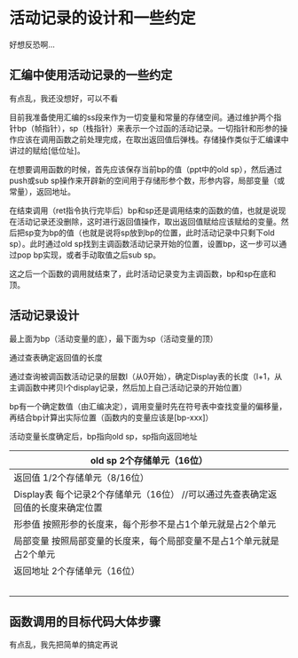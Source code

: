 # 活动记录的设计和一些约定

好想反恐啊...

## 汇编中使用活动记录的一些约定

有点乱，我还没想好，可以不看

目前我准备使用汇编的ss段来作为一切变量和常量的存储空间。通过维护两个指针bp（帧指针），sp（栈指针）来表示一个过函的活动记录。一切指针和形参的操作应该在调用函数之前处理完成，在取出返回值后弹栈。存储操作类似于汇编课中讲过的赋给[低位址]。

在想要调用函数的时候，首先应该保存当前bp的值（ppt中的old sp），然后通过push或sub sp操作来开辟新的空间用于存储形参个数，形参内容，局部变量（或常量），返回地址。

在结束调用（ret指令执行完毕后）bp和sp还是调用结束的函数的值，也就是说现在活动记录还没删除，这时进行返回值操作，取出返回值赋给应该赋给的变量。然后把sp变为bp的值（也就是说将sp放到bp的位置，此时活动记录中只剩下old sp）。此时通过old sp找到主调函数活动记录开始的位置，设置bp，这一步可以通过pop bp实现，或者手动取值之后sub sp。

这之后一个函数的调用就结束了，此时活动记录变为主调函数，bp和sp在底和顶。

## 活动记录设计

最上面为bp（活动变量的底），最下面为sp（活动变量的顶）

通过查表确定返回值的长度

通过查询被调函数活动记录的层数l（从0开始），确定Display表的长度（l+1，从主调函数中拷贝l个display记录，然后加上自己活动记录的开始位置）

bp有一个确定数值（由汇编决定），调用变量时先在符号表中查找变量的偏移量，再结合bp计算出实际位置（函数内的变量应该是[bp-xxx]）

活动变量长度确定后，bp指向old sp，sp指向返回地址

| old sp                  2个存储单元（16位）                  |
| ------------------------------------------------------------ |
| 返回值                  1/2个存储单元（8/16位）              |
| Display表             每个记录2个存储单元（16位）  //可以通过先查表确定返回值的长度来确定位置 |
| 形参值                  按照形参的长度来，每个形参不是占1个单元就是占2个单元 |
| 局部变量              按照局部变量的长度来，每个局部变量不是占1个单元就是占2个单元 |
| 返回地址              2个存储单元（16位）                    |
|                                                              |
|                                                              |
|                                                              |
|                                                              |
|                                                              |

## 函数调用的目标代码大体步骤

有点乱，我先把简单的搞定再说

​	

